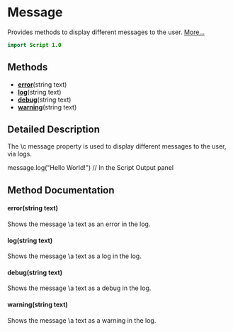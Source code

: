 # Message

Provides methods to display different messages to the user. [More...](#detailed-description)

```qml
import Script 1.0
```

## Methods

- **[error](#error)**(string text)
- **[log](#log)**(string text)
- **[debug](#debug)**(string text)
- **[warning](#warning)**(string text)

## Detailed Description

The \c message property is used to display different messages to the user, via logs.

message.log("Hello World!") // In the Script Output panel

## Method Documentation

#### <a name="error"></a>**error**(string text)

Shows the message \a text as an error in the log.

#### <a name="log"></a>**log**(string text)

Shows the message \a text as a log in the log.

#### <a name="debug"></a>**debug**(string text)

Shows the message \a text as a debug in the log.

#### <a name="warning"></a>**warning**(string text)

Shows the message \a text as a warning in the log.
